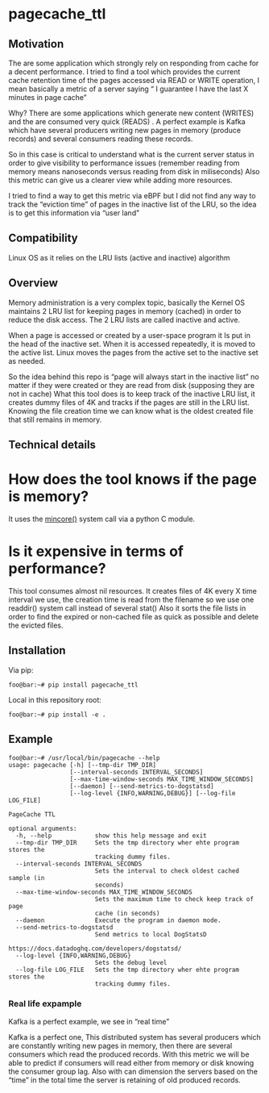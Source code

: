 # pagecache_ttl

## Motivation

The are some application which strongly rely on responding from cache for a decent performance.
I tried to find a tool which provides the current cache retention time of the pages accessed via  READ or WRITE operation, I mean basically a metric of a server saying “ I guarantee I have the last X minutes in page cache”

Why? There are some applications which generate new content (WRITES) and the are consumed very quick (READS) .
A perfect example is Kafka which have several producers writing new pages in memory (produce records) and several consumers reading these records.

So in this case is critical to understand what is the current server status in order to give visibility to performance issues (remember reading from memory means nanoseconds versus reading from disk in miliseconds)
Also this metric can give us a clearer view while adding more resources.

I tried to find a way to get this metric via eBPF but I did not find any way to track the “eviction time” of pages in the inactive list of the LRU, so the idea is to get this information via “user land”


## Compatibility 
Linux OS as it relies on the LRU lists (active and inactive) algorithm 



## Overview
Memory administration is a very complex topic, basically the Kernel OS maintains 2 LRU list for keeping pages in memory (cached) in order to reduce the disk access.
The 2 LRU lists are called inactive and active. 

When a page is accessed or created by a user-space program it Is put in the head of the inactive set. When it is accessed repeatedly, it is moved to the active list. Linux moves the pages from the active set to the inactive set as needed.

So the idea behind this repo is “page will always start in the inactive list” no matter if they were created or they are read from disk (supposing they are not in cache)
What this tool does is to keep track of the inactive LRU list, it creates dummy files of 4K and tracks if the pages are still in the LRU list.
Knowing the file creation time we can know what is the oldest created file that still remains in memory.


## Technical details

# How does the tool knows if the page is memory?
It uses the [mincore()](https://man7.org/linux/man-pages/man2/mincore.2.html) system call via a python C module.

# Is it expensive in terms of performance?
This tool consumes almost nil resources. It creates files of 4K every X time interval we use, the creation time is read from the filename so we use one readdir() system call instead of several stat()
Also it sorts the file lists in order to find the expired or non-cached file as quick as possible and delete the evicted files.


## Installation

Via pip:
```console
foo@bar:~# pip install pagecache_ttl
```


Local in this repository root:
```console
foo@bar:~# pip install -e .
```

## Example
```console
foo@bar:~# /usr/local/bin/pagecache --help
usage: pagecache [-h] [--tmp-dir TMP_DIR]
                 [--interval-seconds INTERVAL_SECONDS]
                 [--max-time-window-seconds MAX_TIME_WINDOW_SECONDS]
                 [--daemon] [--send-metrics-to-dogstatsd]
                 [--log-level {INFO,WARNING,DEBUG}] [--log-file LOG_FILE]

PageCache TTL

optional arguments:
  -h, --help            show this help message and exit
  --tmp-dir TMP_DIR     Sets the tmp directory wher ehte program stores the
                        tracking dummy files.
  --interval-seconds INTERVAL_SECONDS
                        Sets the interval to check oldest cached sample (in
                        seconds)
  --max-time-window-seconds MAX_TIME_WINDOW_SECONDS
                        Sets the maximum time to check keep track of page
                        cache (in seconds)
  --daemon              Execute the program in daemon mode.
  --send-metrics-to-dogstatsd
                        Send metrics to local DogStatsD
                        https://docs.datadoghq.com/developers/dogstatsd/
  --log-level {INFO,WARNING,DEBUG}
                        Sets the debug level
  --log-file LOG_FILE   Sets the tmp directory wher ehte program stores the
                        tracking dummy files.
```


### Real life expample
Kafka is a perfect example, we see in “real time” 

Kafka is a perfect one, This distributed system has several producers which are constantly writing new pages in memory, then there are several consumers which read the produced records. With this metric we will be able  to predict if consumers will read either from memory or disk knowing the consumer group lag.
Also with can dimension the servers based on the “time” in the total time the server is retaining of old produced records.
